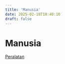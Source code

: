 ```yaml
---
title: 'Manusia'
date: 2025-02-18T18:40:10
draft: false
---
```


# Manusia

[Peralatan](Manusia%20ae5463e4835848a49263a2ca5c7dc7ba/Peralatan%2096d1f3e03b8e4ed6be8202231b1bd71e.md)
